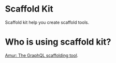 # Scaffold Kit

Scaffold kit help you create scaffold tools.

# Who is using scaffold kit?

[Amur: The GraphQL scaffolding tool](https://github.com/zhangkaiyulw/amur/).
